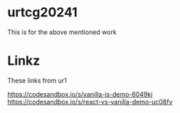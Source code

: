 # urtcg20241

This is for the above mentioned work

# Linkz 

These links from ur1

https://codesandbox.io/s/vanilla-js-demo-6049kj
https://codesandbox.io/s/react-vs-vanilla-demo-uc08fv
